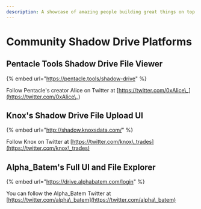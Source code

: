 ```yaml
---
description: A showcase of amazing people building great things on top of Shadow Drive
---
```


# Community Shadow Drive Platforms

## Pentacle Tools Shadow Drive File Viewer

{% embed url="https://pentacle.tools/shadow-drive" %}

Follow Pentacle's creator Alice on Twitter at [https://twitter.com/0xAlice\_](https://twitter.com/0xAlice\_)

## &#x20;Knox's Shadow Drive File Upload UI

{% embed url="http://shadow.knoxsdata.com/" %}

Follow Knox on Twitter at [https://twitter.com/knox\_trades](https://twitter.com/knox\_trades)

## Alpha\_Batem's Full UI and File Explorer

{% embed url="https://drive.alphabatem.com/login" %}

You can follow the Alpha\_Batem Twitter at [https://twitter.com/alpha\_batem](https://twitter.com/alpha\_batem)

